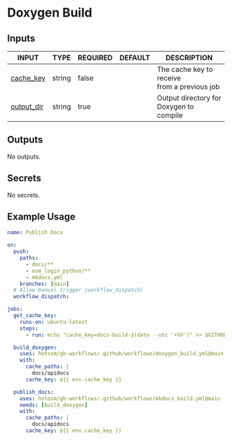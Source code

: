 # Doxygen Build

## Inputs

<!-- AUTO-DOC-INPUT:START - Do not remove or modify this section -->

| INPUT                                                          | TYPE   | REQUIRED | DEFAULT | DESCRIPTION                                      |
| -------------------------------------------------------------- | ------ | -------- | ------- | ------------------------------------------------ |
| <a name="input_cache_key"></a>[cache_key](#input_cache_key)    | string | false    |         | The cache key to receive <br>from a previous job |
| <a name="input_output_dir"></a>[output_dir](#input_output_dir) | string | true     |         | Output directory for Doxygen to <br>compile      |

<!-- AUTO-DOC-INPUT:END -->

## Outputs

<!-- AUTO-DOC-OUTPUT:START - Do not remove or modify this section -->

No outputs.

<!-- AUTO-DOC-OUTPUT:END -->

## Secrets

<!-- AUTO-DOC-SECRETS:START - Do not remove or modify this section -->

No secrets.

<!-- AUTO-DOC-SECRETS:END -->

## Example Usage

```yaml
name: Publish Docs

on:
  push:
    paths:
      - docs/**
      - osm_login_python/**
      - mkdocs.yml
    branches: [main]
  # Allow manual trigger (workflow_dispatch)
  workflow_dispatch:

jobs:
  get_cache_key:
    runs-on: ubuntu-latest
    steps:
      - run: echo "cache_key=docs-build-$(date --utc '+%V')" >> $GITHUB_ENV

  build_doxygen:
    uses: hotosm/gh-workflows/.github/workflows/doxygen_build.yml@main
    with:
      cache_paths: |
        docs/apidocs
      cache_key: ${{ env.cache_key }}

  publish_docs:
    uses: hotosm/gh-workflows/.github/workflows/mkdocs_build.yml@main
    needs: [build_doxygen]
    with:
      cache_paths: |
        docs/apidocs
      cache_key: ${{ env.cache_key }}
```
